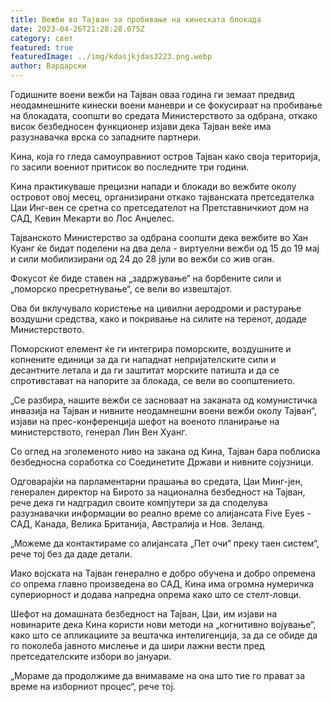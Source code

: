 ```yaml
---
title: Вежби во Тајван за пробивање на кинеската блокада
date: 2023-04-26T21:28:28.075Z
category: свет
featured: true
featuredImage: ../img/kdasjkjdas3223.png.webp
author: Вардарски
---
```


Годишните воени вежби на Тајван оваа година ги земаат предвид неодамнешните кинески воени маневри и се фокусираат на пробивање на блокадата, соопшти во средата Министерството за одбрана, откако висок безбедносен функционер изјави дека Тајван веќе има разузнавачка врска со западните партнери.

Кина, која го гледа самоуправниот остров Тајван како своја територија, го засили воениот притисок во последните три години.

Кина практикуваше прецизни напади и блокади во вежбите околу островот овој месец, организирани откако тајванската претседателка Цаи Инг-вен се сретна со претседателот на Претставничкиот дом на САД, Кевин Мекарти во Лос Анџелес.

Тајванското Министерство за одбрана соопшти дека вежбите во Хан Куанг ќе бидат поделени на два дела - виртуелни вежби од 15 до 19 мај и сили мобилизирани од 24 до 28 јули во вежби со жив оган.

Фокусот ќе биде ставен на „задржување“ на борбените сили и „поморско пресретнување“, се вели во извештајот.

Ова би вклучувало користење на цивилни аеродроми и растурање воздушни средства, како и покривање на силите на теренот, додаде Министерството.

Поморскиот елемент ќе ги интегрира поморските, воздушните и копнените единици за да ги нападнат непријателските сили и десантните летала и да ги заштитат морските патишта и да се спротивстават на напорите за блокада, се вели во соопштението.

„Се разбира, нашите вежби се засноваат на заканата од комунистичка инвазија на Тајван и нивните неодамнешни воени вежби околу Тајван“, изјави на прес-конференција шефот на военото планирање на министерството, генерал Лин Вен Хуанг.

Со оглед на зголеменото ниво на закана од Кина, Тајван бара поблиска безбедносна соработка со Соединетите Држави и нивните сојузници.

Одговарајќи на парламентарни прашања во средата, Цаи Минг-јен, генерален директор на Бирото за национална безбедност на Тајван, рече дека ги надградил своите компјутери за да споделува разузнавачки информации во реално време со алијансата Five Eyes - САД, Канада, Велика Британија, Австралија и Нов. Зеланд.

„Можеме да контактираме со алијансата „Пет очи“ преку таен систем“, рече тој без да даде детали.

Иако војската на Тајван генерално е добро обучена и добро опремена со опрема главно произведена во САД, Кина има огромна нумеричка супериорност и додава напредна опрема како што се стелт-ловци.

Шефот на домашната безбедност на Тајван, Цаи, им изјави на новинарите дека Кина користи нови методи на „когнитивно војување“, како што се апликациите за вештачка интелигенција, за да се обиде да го поколеба јавното мислење и да шири лажни вести пред претседателските избори во јануари.

„Мораме да продолжиме да внимаваме на она што тие го прават за време на изборниот процес“, рече тој.
